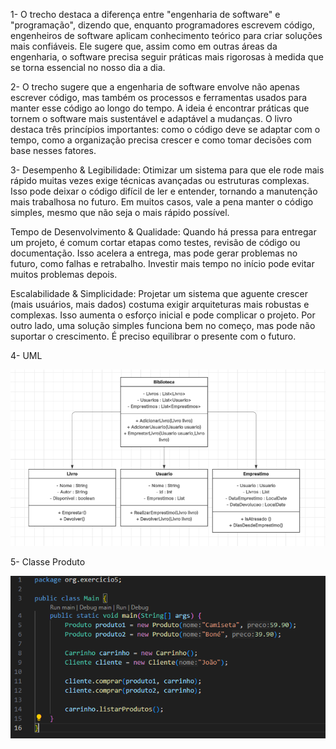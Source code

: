 1- O trecho destaca a diferença entre "engenharia de software" e "programação", dizendo que, enquanto programadores escrevem código, engenheiros de software aplicam conhecimento teórico para criar soluções mais confiáveis. Ele sugere que, assim como em outras áreas da engenharia, o software precisa seguir práticas mais rigorosas à medida que se torna essencial no nosso dia a dia.

2- O trecho sugere que a engenharia de software envolve não apenas escrever código, mas também os processos e ferramentas usados para manter esse código ao longo do tempo. A ideia é encontrar práticas que tornem o software mais sustentável e adaptável a mudanças. O livro destaca três princípios importantes: como o código deve se adaptar com o tempo, como a organização precisa crescer e como tomar decisões com base nesses fatores.

3- Desempenho & Legibilidade: Otimizar um sistema para que ele rode mais rápido muitas vezes exige técnicas avançadas ou estruturas complexas. Isso pode deixar o código difícil de ler e entender, tornando a manutenção mais trabalhosa no futuro. Em muitos casos, vale a pena manter o código simples, mesmo que não seja o mais rápido possível.

Tempo de Desenvolvimento & Qualidade: Quando há pressa para entregar um projeto, é comum cortar etapas como testes, revisão de código ou documentação. Isso acelera a entrega, mas pode gerar problemas no futuro, como falhas e retrabalho. Investir mais tempo no início pode evitar muitos problemas depois.

Escalabilidade & Simplicidade: Projetar um sistema que aguente crescer (mais usuários, mais dados) costuma exigir arquiteturas mais robustas e complexas. Isso aumenta o esforço inicial e pode complicar o projeto. Por outro lado, uma solução simples funciona bem no começo, mas pode não suportar o crescimento. É preciso equilibrar o presente com o futuro.

4- UML

![img uml](https://github.com/joaosantos13/bertoti/blob/main/engenhariadesoftware/img/UML.png)

5- Classe Produto 

![img uml](https://github.com/joaosantos13/bertoti/blob/main/engenhariadesoftware/img/image.png)

